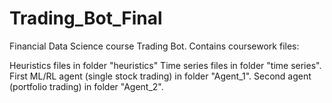 # Trading_Bot_Final
Financial Data Science course Trading Bot.
Contains coursework files:

Heuristics files in folder "heuristics"
Time series files in folder "time series".
First ML/RL agent (single stock trading) in folder "Agent_1".
Second agent (portfolio trading) in folder "Agent_2".
